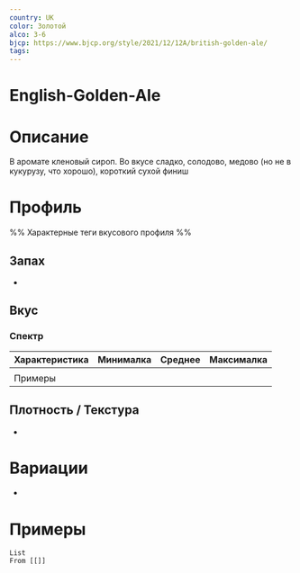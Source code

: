 ```yaml
---
country: UK
color: Золотой
alco: 3-6
bjcp: https://www.bjcp.org/style/2021/12/12A/british-golden-ale/
tags:
---
```

# English-Golden-Ale

# Описание 

В аромате кленовый сироп. Во вкусе сладко, солодово, медово (но не в кукурузу, что хорошо), короткий сухой финиш 

# Профиль

%% Характерные теги вкусового профиля  %%

## Запах

- 

## Вкус

### Спектр

| Характеристика | Минималка | Среднее | Максималка |
| -------------- | --------- | ------- | ---------- |
|                |           |         |            |
| Примеры        |           |         |            |



## Плотность / Текстура 

- 


# Вариации

- 

# Примеры

```dataview
List 
From [[]]
```

